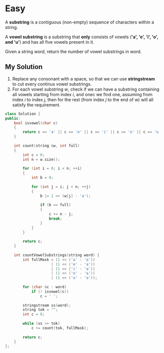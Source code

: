 # Easy

A **substring** is a contiguous (non-empty) sequence of characters within a string.

A **vowel substring** is a substring that **only** consists of vowels (**'a', 'e', 'i', 'o', and 'u'**) and has all five vowels present in it.

Given a string *word*, return the number of vowel substrings in word.

## My Solution

1. Replace any consonant with a space, so that we can use **stringstream** to cut every continus vowel substrings.
1. For each vowel substring *w*, check if we can have a substring containing all vowels starting from index *i*, and onec we find one, assuming from index *i* to index *j*, then for the rest (from index *j* to the end of w) will all satisfy the requirement.

```cpp
class Solution {
public:
    bool isvowel(char c)
    {
        return c == 'a' || c == 'e' || c == 'i' || c == 'o' || c == 'u';
    }
    
    int count(string &w, int full)
    {
        int c = 0;
        int n = w.size();
        
        for (int i = 0; i < n; ++i)
        {
            int b = 0;
            
            for (int j = i; j < n; ++j)
            {
                b |= 1 << (w[j] - 'a');
                
                if (b == full)
                {
                    c += n - j;
                    break;
                }
            }
        }
        
        return c;
    }
    
    int countVowelSubstrings(string word) {
        int fullMask = (1 << ('a' - 'a')) 
                     | (1 << ('e' - 'a'))
                     | (1 << ('i' - 'a'))
                     | (1 << ('o' - 'a'))
                     | (1 << ('u' - 'a'));
        
        for (char &c : word)
            if (! isvowel(c))
                c = ' ';
        
        stringstream ss(word);
        string tok = "";
        int c = 0;
        
        while (ss >> tok)
            c += count(tok, fullMask);
        
        return c;
    }
};
```

